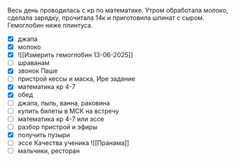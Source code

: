 Весь день проводилась с кр по математике. Утром обработала молоко, сделала зарядку, прочитала 14к и приготовила шпинат с сыром. Гемоглобин ниже плинтуса.

- [x] джапа
- [x] молоко
- [x] ![[Измерить гемоглобин 13-06-2025]]
- [ ] шраванам
- [x] звонок Паше
- [ ] пристрой кессы и маска, Ире задание
- [x] математика кр 4-7
- [x] обед
- [ ] джапа, пыль, ванна, раковина
- [ ] купить билеты в МСК на встречу
- [ ] математика кр 4-7 или эссе
- [ ] разбор пристрой и эфиры
- [x] получить пузыри
- [ ] эссе Качества ученика ![[Пранама]]
- [ ] мальчики, ресторан